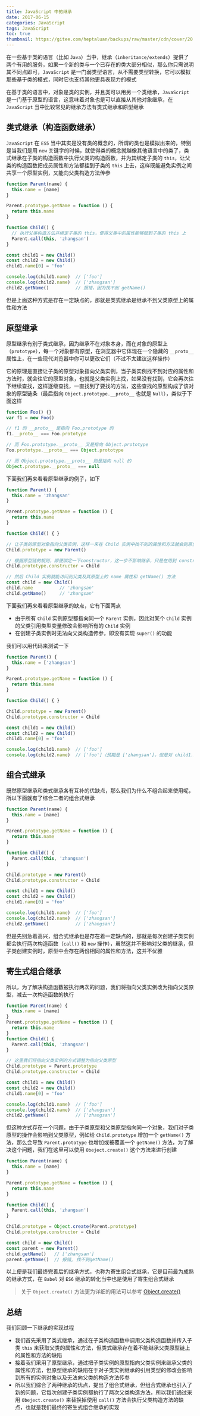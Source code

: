 ```yaml
---
title: JavaScript 中的继承
date: 2017-06-15
categories: JavaScript
tags: JavaScript
toc: true
thumbnail: https://gitee.com/heptaluan/backups/raw/master/cdn/cover/20.webp
---
```


在一些基于类的语言（比如 `Java`）当中，继承（`inheritance/extends`）提供了两个有用的服务，如果一个新的类与一个已存在的类大部分相似，那么你只需说明其不同点即可，`JavaScript` 是一门弱类型语言，从不需要类型转换，它可以模拟那些基于类的模式，同时它也支持其他更具表现力的模式

<!--more-->

在基于类的语言中，对象是类的实例，并且类可以用另一个类继承，`JavaScript` 是一门基于原型的语言，这意味着对象也是可以直接从其他对象继承，在 `JavaScript` 当中比较常见的继承方法有类式继承和原型继承


## 类式继承（构造函数继承）

`JavaScript` 在 `ES5` 当中其实是没有类的概念的，所谓的类也是模拟出来的，特别是当我们是用 `new` 关键字的时候，就使得类的概念就越像其他语言中的类了，类式继承在子类的构造函数中执行父类的构造函数，并为其绑定子类的 `this`，让父类的构造函数把成员属性和方法都挂到子类的 `this` 上去，这样既能避免实例之间共享一个原型实例，又能向父类构造方法传参

```js
function Parent(name) {
  this.name = [name]
}

Parent.prototype.getName = function () {
  return this.name
}

function Child() {
  // 执行父类构造方法并绑定子类的 this，使得父类中的属性能够赋到子类的 this 上
  Parent.call(this, 'zhangsan')
}

const child1 = new Child()
const child2 = new Child()
child1.name[0] = 'foo'

console.log(child1.name)  // ['foo']
console.log(child2.name)  // ['zhangsan']
child2.getName()          // 报错，因为找不到 getName()
```

但是上面这种方式是存在一定缺点的，那就是类式继承是继承不到父类原型上的属性和方法


## 原型继承

原型继承有别于类式继承，因为继承不在对象本身，而在对象的原型上（`prototype`），每一个对象都有原型，在浏览器中它体现在一个隐藏的 `__proto__` 属性上，在一些现代浏览器中你可以更改它们（不过不太建议这样操作）

它的原理是直接让子类的原型对象指向父类实例，当子类实例找不到对应的属性和方法时，就会往它的原型对象，也就是父类实例上找，如果没有找到，它会再次往下继续查找，这样逐级查找，一直找到了要找的方法，这些查找的原型构成了该对象的原型链条（最后指向 `Object.prototype.__proto__` 也就是 `Null`），类似于下面这样

```js
function Foo() {}
var f1 = new Foo()

// f1 的 __proto__ 是指向 Foo.prototype 的
f1.__proto__ === Foo.prototype

// 而 Foo.prototype.__proto__ 又是指向 Object.prototype
Foo.prototype.__proto__ === Object.prototype

// 而 Object.prototype.__proto__ 则是指向 null 的
Object.prototype.__proto__ === null
```

下面我们再来看看原型继承的例子，如下

```js
function Parent() {
  this.name = 'zhangsan'
}

Parent.prototype.getName = function () {
  return this.name
}

function Child() { }

// 让子类的原型对象指向父类实例，这样一来在 Child 实例中找不到的属性和方法就会到原型对象（父类实例）上寻找
Child.prototype = new Parent()

// 根据原型链的规则，顺便绑定一下constructor，这一步不影响继承，只是在用到 constructor 时会需要
Child.prototype.constructor = Child

// 然后 Child 实例就能访问到父类及其原型上的 name 属性和 getName() 方法
const child = new Child()
child.name          // 'zhangsan'
child.getName()     // 'zhangsan'
```

下面我们再来看看原型继承的缺点，它有下面两点

* 由于所有 `Child` 实例原型都指向同一个 `Parent` 实例，因此对某个 `Child` 实例的父类引用类型变量修改会影响所有的 `Child` 实例
* 在创建子类实例时无法向父类构造传参，即没有实现 `super()` 的功能

我们可以用代码来测试一下

```js
function Parent() {
  this.name = ['zhangsan']
}

Parent.prototype.getName = function () {
  return this.name
}

function Child() { }

Child.prototype = new Parent()
Child.prototype.constructor = Child

const child1 = new Child()
const child2 = new Child()
child1.name[0] = 'foo'

console.log(child1.name)  // ['foo']
console.log(child2.name)  // ['foo']（预期是 ['zhangsan']，但是对 child1.name 的修改引起了所有 child 实例的变化）
```



## 组合式继承

既然原型继承和类式继承各有互补的优缺点，那么我们为什么不组合起来使用呢，所以下面就有了综合二者的组合式继承

```js
function Parent(name) {
  this.name = [name]
}

Parent.prototype.getName = function () {
  return this.name
}

function Child() {
  Parent.call(this, 'zhangsan')
}

Child.prototype = new Parent()
Child.prototype.constructor = Child

const child1 = new Child()
const child2 = new Child()
child1.name[0] = 'foo'

console.log(child1.name)  // ['foo']
console.log(child2.name)  // ['zhangsan']
child2.getName()          // ['zhangsan']
```

但是先别急着高兴，组合式继承也是存在着一定缺点的，那就是每次创建子类实例都会执行两次构造函数（`call()` 和 `new` 操作），虽然这并不影响对父类的继承，但子类创建实例时，原型中会存在两份相同的属性和方法，这并不优雅


## 寄生式组合继承

所以，为了解决构造函数被执行两次的问题，我们将指向父类实例改为指向父类原型，减去一次构造函数的执行

```js
function Parent(name) {
  this.name = [name]
}
Parent.prototype.getName = function () {
  return this.name
}
function Child() {
  Parent.call(this, 'zhangsan')
}

// 这里我们将指向父类实例的方式调整为指向父类原型
Child.prototype = Parent.prototype
Child.prototype.constructor = Child

const child1 = new Child()
const child2 = new Child()
child1.name[0] = 'foo'

console.log(child1.name)  // ['foo']
console.log(child2.name)  // ['zhangsan']
child2.getName()          // ['zhangsan']
```

但这种方式存在一个问题，由于子类原型和父类原型指向同一个对象，我们对子类原型的操作会影响到父类原型，例如给 `Child.prototype` 增加一个 `getName()` 方法，那么会导致 `Parent.prototype` 也增加或被覆盖一个 `getName()` 方法，为了解决这个问题，我们在这里可以使用 `Obeject.create()` 这个方法来进行创建

```js
function Parent(name) {
  this.name = [name]
}

Parent.prototype.getName = function () {
  return this.name
}

function Child() {
  Parent.call(this, 'zhangsan')
}

Child.prototype = Object.create(Parent.prototype)
Child.prototype.constructor = Child

const child = new Child()
const parent = new Parent()
child.getName()   // ['zhangsan']
parent.getName()  // 报错, 找不到getName()
```

以上便是我们最终完善后的继承方式，也称为寄生组合式继承，它是目前最为成熟的继承方式，在 `Babel` 对 `ES6` 继承的转化当中也是使用了寄生组合式继承

> 关于 `Object.create()` 方法更为详细的用法可以参考 [Object.create()](https://heptaluan.github.io/2017/03/03/JavaScript/07/)

## 总结

我们回顾一下继承的实现过程

* 我们首先采用了类式继承，通过在子类构造函数中调用父类构造函数并传入子类 `this` 来获取父类的属性和方法，但类式继承存在着不能继承父类原型链上的属性和方法的缺陷
* 接着我们采用了原型继承，通过把子类实例的原型指向父类实例来继承父类的属性和方法，但原型继承的缺陷在于对子类实例继承的引用类型的修改会影响到所有的实例对象以及无法向父类的构造方法传参
* 所以我们综合了两种继承的优点，提出了组合式继承，但组合式继承也引入了新的问题，它每次创建子类实例都执行了两次父类构造方法，所以我们通过采用 `Obeject.create()` 来替换掉使用 `call()` 方法会执行父类构造方法的缺点，也就是我们最终的寄生式组合继承的实现



